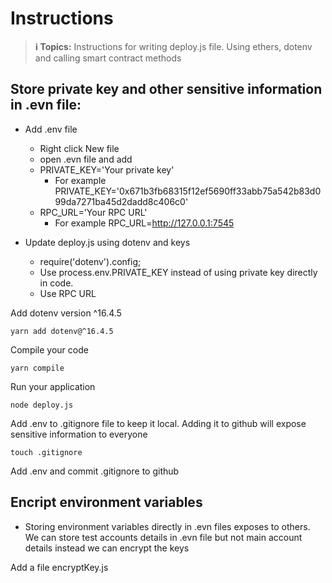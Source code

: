 # Instructions

> **ℹ️ Topics:** Instructions for writing deploy.js file. Using ethers, dotenv and calling smart contract methods

## Store private key and other sensitive information in .evn file:

- Add .env file

  - Right click New file
  - open .evn file and add
  - PRIVATE_KEY='Your private key'
    - For example PRIVATE_KEY='0x671b3fb68315f12ef5690ff33abb75a542b83d099da7271ba45d2dadd8c406c0'
  - RPC_URL='Your RPC URL'
    - For example RPC_URL=http://127.0.0.1:7545

- Update deploy.js using dotenv and keys
  - require('dotenv').config;
  - Use process.env.PRIVATE_KEY instead of using private key directly in code.
  - Use RPC URL

Add dotenv version ^16.4.5

```
yarn add dotenv@^16.4.5
```

Compile your code

```
yarn compile
```

Run your application

```
node deploy.js
```

Add .env to .gitignore file to keep it local. Adding it to github will expose sensitive information to everyone

```
touch .gitignore
```

Add .env and commit .gitignore to github


## Encript environment variables

- Storing environment variables directly in .evn files exposes to others. We can store test accounts details in .evn file but not main account details instead we can encrypt the keys 

Add a file encryptKey.js


